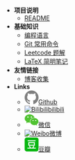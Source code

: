 - **项目说明**
  - [README](/README)
- **基础知识**
  - [编程语言](/lans)
  - [Git 常用命令](/git)
  - [Leetcode 题解](/leetcode)
  - [LaTeX 简明笔记](/latex)
- **友情链接**
  - [博客收集](/friends)
- **Links**
  - [![Github](_media/github.svg)Github](https://github.com/abelsu7)
  - [![Bilibili](_media/bilibili.ico ':size=16')bilibili](https://space.bilibili.com/59456951/#/)
  - [![Wechat](_media/wechat.svg)微信](https://abelsu7.top/2018/09/21/how-to-learn-coding/#4-4-微信公众号)
  - [![Weibo](_media/weibo.ico ':size=16')微博](https://weibo.com/abelsu7)
  - [![Douban](_media/douban.svg)豆瓣](https://www.douban.com/people/abelsu7/)